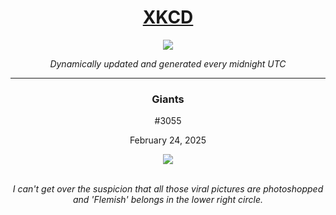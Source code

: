 
<h1 align="center"><a href="https://xkcd.com">XKCD</a></h1>
<div align="center">
    <img src="https://img.shields.io/github/last-commit/ShashashankThakur/XKCD?label=last%20updated" />
</div>

<p align="center"><i>Dynamically updated and generated every midnight UTC</i></p>
<hr>
<div align="center">
    <h3><strong>Giants</strong></h3>
    <p>#3055</p>
    <p>February 24, 2025</p>
    <img src="https://imgs.xkcd.com/comics/giants.png">
    <br></br>
    <p><i>I can't get over the suspicion that all those viral pictures are photoshopped and 'Flemish' belongs in the lower right circle.</i></p>
</div>
